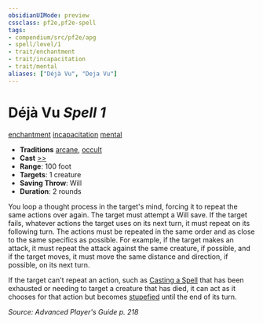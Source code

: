 ```yaml
---
obsidianUIMode: preview
cssclass: pf2e,pf2e-spell
tags:
- compendium/src/pf2e/apg
- spell/level/1
- trait/enchantment
- trait/incapacitation
- trait/mental
aliases: ["Déjà Vu", "Deja Vu"]
---
```

# Déjà Vu *Spell 1*   
[enchantment](enchantment.md "Enchantment School Trait")  [incapacitation](incapacitation.md "Incapacitation Effect Trait")  [mental](mental.md "Mental Effect Trait")  

- **Traditions** [arcane](arcane.md "Arcane Tradition Trait"), [occult](occult.md "Occult Tradition Trait")
- **Cast** [>>](chapter-9-playing-the-game.md#Actions "Two-Action") 
- **Range**: 100 foot
- **Targets**: 1 creature
- **Saving Throw**: Will
- **Duration**: 2 rounds

You loop a thought process in the target's mind, forcing it to repeat the same actions over again. The target must attempt a Will save. If the target fails, whatever actions the target uses on its next turn, it must repeat on its following turn. The actions must be repeated in the same order and as close to the same specifics as possible. For example, if the target makes an attack, it must repeat the attack against the same creature, if possible, and if the target moves, it must move the same distance and direction, if possible, on its next turn.

If the target can't repeat an action, such as [Casting a Spell](cast-a-spell.md) that has been exhausted or needing to target a creature that has died, it can act as it chooses for that action but becomes [stupefied](conditions.md#Stupefied) until the end of its turn.

*Source: Advanced Player's Guide p. 218*